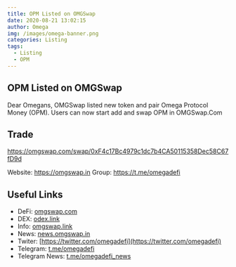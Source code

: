 ```yaml
---
title: OPM Listed on OMGSwap
date: 2020-08-21 13:02:15
author: Omega
img: /images/omega-banner.png
categories: Listing
tags:
  - Listing
  - OPM
---
```

## OPM Listed on OMGSwap

Dear Omegans, OMGSwap listed new token and pair Omega Protocol Money (OPM). Users can now start add and swap OPM in OMGSwap.Com

## Trade
https://omgswap.com/swap/0xF4c17Bc4979c1dc7b4CA50115358Dec58C67fD9d

Website: https://omgswap.in
Group: https://t.me/omegadefi

## Useful Links
+ DeFi: [omgswap.com](https://omgswap.com)
+ DEX: [odex.link](https://odex.link)
+ Info: [omgswap.link](https://omgswap.link)
+ News: [news.omgswap.in](https://news.omgswap.in)
+ Twiter: [https://twitter.com/omegadefi](https://twitter.com/omegadefi)
+ Telegram: [t.me/omegadefi](https://t.me/omegadefi)
+ Telegram News: [t.me/omegadefi_news](https://t.me/omegadefi_news)

